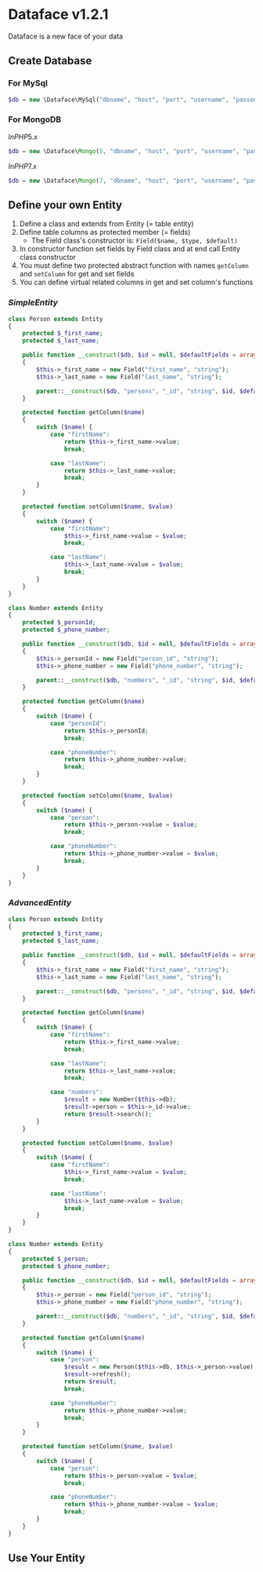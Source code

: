 # Dataface v1.2.1

Dataface is a new face of your data

## Create Database

### For MySql

```php
$db = new \Dataface\MySql("dbname", "host", "port", "username", "passoord");
```

### For MongoDB

$In PHP 5.x$

```php
$db = new \Dataface\Mongo(5, "dbname", "host", "port", "username", "passoord");
```

$In PHP 7.x$

```php
$db = new \Dataface\Mongo(7, "dbname", "host", "port", "username", "passoord");
```

## Define your own Entity

1. Define a class and extends from Entity (= table entity)
2. Define table columns as protected member (= fields)
    * The Field class's constructor is: ```Field($name, $type, $default)```
3. In constructor function set fields by Field class and at end call Entity class constructor
4. You must define two protected abstract function with names ```getColumn``` and ```setColumn``` for get and set fields
5. You can define virtual related columns in get and set column's functions

### $Simple Entity$

```php
class Person extends Entity
{
    protected $_first_name;
    protected $_last_name;

    public function __construct($db, $id = null, $defaultFields = array())
    {
        $this->_first_name = new Field("first_name", "string");
        $this->_last_name = new Field("last_name", "string");

        parent::__construct($db, "persons", "_id", "string", $id, $defaultFields);
    }

    protected function getColumn($name)
    {
        switch ($name) {
            case "firstName":
                return $this->_first_name->value;
                break;

            case "lastName":
                return $this->_last_name->value;
                break;
        }
    }

    protected function setColumn($name, $value)
    {
        switch ($name) {
            case "firstName":
                $this->_first_name->value = $value;
                break;

            case "lastName":
                $this->_last_name->value = $value;
                break;
        }
    }
}
```

```php
class Number extends Entity
{
    protected $_personId;
    protected $_phone_number;

    public function __construct($db, $id = null, $defaultFields = array())
    {
        $this->_personId = new Field("person_id", "string");
        $this->_phone_number = new Field("phone_number", "string");

        parent::__construct($db, "numbers", "_id", "string", $id, $defaultFields);
    }

    protected function getColumn($name)
    {
        switch ($name) {
            case "personId":
                return $this->_personId;
                break;

            case "phoneNumber":
                return $this->_phone_number->value;
                break;
        }
    }

    protected function setColumn($name, $value)
    {
        switch ($name) {
            case "person":
                return $this->_person->value = $value;
                break;

            case "phoneNumber":
                return $this->_phone_number->value = $value;
                break;
        }
    }
}
```

### $Advanced Entity$

```php
class Person extends Entity
{
    protected $_first_name;
    protected $_last_name;

    public function __construct($db, $id = null, $defaultFields = array())
    {
        $this->_first_name = new Field("first_name", "string");
        $this->_last_name = new Field("last_name", "string");

        parent::__construct($db, "persons", "_id", "string", $id, $defaultFields);
    }

    protected function getColumn($name)
    {
        switch ($name) {
            case "firstName":
                return $this->_first_name->value;
                break;

            case "lastName":
                return $this->_last_name->value;
                break;

            case "numbers":
                $result = new Number($this->db);
                $result->person = $this->_id->value;
                return $result->search();
        }
    }

    protected function setColumn($name, $value)
    {
        switch ($name) {
            case "firstName":
                $this->_first_name->value = $value;
                break;

            case "lastName":
                $this->_last_name->value = $value;
                break;
        }
    }
}
```

```php
class Number extends Entity
{
    protected $_person;
    protected $_phone_number;

    public function __construct($db, $id = null, $defaultFields = array())
    {
        $this->_person = new Field("person_id", "string");
        $this->_phone_number = new Field("phone_number", "string");

        parent::__construct($db, "numbers", "_id", "string", $id, $defaultFields);
    }

    protected function getColumn($name)
    {
        switch ($name) {
            case "person":
                $result = new Person($this->db, $this->_person->value);
                $result->refresh();
                return $result;
                break;

            case "phoneNumber":
                return $this->_phone_number->value;
                break;
        }
    }

    protected function setColumn($name, $value)
    {
        switch ($name) {
            case "person":
                return $this->_person->value = $value;
                break;

            case "phoneNumber":
                return $this->_phone_number->value = $value;
                break;
        }
    }
}
```

## Use Your Entity

